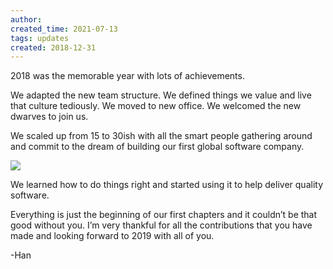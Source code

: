 ```yaml
---
author: 
created_time: 2021-07-13
tags: updates
created: 2018-12-31
---
```


2018 was the memorable year with lots of achievements.


We adapted the new team structure.
We defined things we value and live that culture tediously.
We moved to new office. We welcomed the new dwarves to join us.

We scaled up from 15 to 30ish with all the smart people gathering around and commit to the dream of building our first global software company.

![](https://s3-ap-southeast-1.amazonaws.com/dwarvesf-outline/uploads/34adb8ba-29bc-4ab8-b128-fea45fade09c/0c2a1172-5732-4cae-bb76-57f8c4397987/IMG_9100.jpeg)


We learned how to do things right and started using it to help deliver quality software.


Everything is just the beginning of our first chapters and it couldn’t be that good without you. I’m very thankful for all the contributions that you have made and looking forward to 2019 with all of you.

-Han
